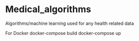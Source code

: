 # Medical_algorithms
Algorithms/machine learning used for any health related data


For Docker
docker-compose build
docker-compose up